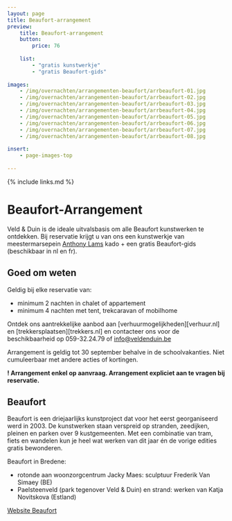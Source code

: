 ```yaml
---
layout: page
title: Beaufort-arrangement
preview: 
    title: Beaufort-arrangement
    button:
        price: 76
        
    list:
        - "gratis kunstwerkje"
        - "gratis Beaufort-gids"
        
images:
    - /img/overnachten/arrangementen-beaufort/arrbeaufort-01.jpg
    - /img/overnachten/arrangementen-beaufort/arrbeaufort-02.jpg
    - /img/overnachten/arrangementen-beaufort/arrbeaufort-03.jpg
    - /img/overnachten/arrangementen-beaufort/arrbeaufort-04.jpg
    - /img/overnachten/arrangementen-beaufort/arrbeaufort-05.jpg
    - /img/overnachten/arrangementen-beaufort/arrbeaufort-06.jpg
    - /img/overnachten/arrangementen-beaufort/arrbeaufort-07.jpg
    - /img/overnachten/arrangementen-beaufort/arrbeaufort-08.jpg
    
insert:
    - page-images-top
    
---
```


{% include links.md %}


# Beaufort-Arrangement

Veld & Duin is de ideale uitvalsbasis om alle Beaufort kunstwerken te ontdekken. Bij reservatie krijgt u van ons een kunstwerkje van meestermarsepein [Anthony Lams](https://www.anthonylams.be) kado + een gratis Beaufort-gids (beschikbaar in nl en fr).

    
## Goed om weten

Geldig bij elke reservatie van: 

- minimum 2 nachten in chalet of appartement
- minimum 4 nachten met tent, trekcaravan of mobilhome

Ontdek ons aantrekkelijke aanbod aan [verhuurmogelijkheden][verhuur.nl] en [trekkersplaatsen][trekkers.nl] en contacteer ons voor de beschikbaarheid op 059-32.24.79 of info@veldenduin.be

Arrangement is geldig tot 30 september behalve in de schoolvakanties.
Niet cumuleerbaar met andere acties of kortingen.

**! Arrangement enkel op aanvraag. Arrangement expliciet aan te vragen bij reservatie.** 

## Beaufort

Beaufort is een driejaarlijks kunstproject dat voor het eerst georganiseerd werd in 2003. De kunstwerken staan verspreid op stranden, zeedijken, pleinen en parken over 9 kustgemeenten. Met een combinatie van tram, fiets en wandelen kun je heel wat werken van dit jaar én de vorige edities gratis bewonderen.  

Beaufort in Bredene: 

- rotonde aan woonzorgcentrum Jacky Maes: sculptuur Frederik Van Simaey (BE)
- Paelsteenveld (park tegenover Veld & Duin) en strand: werken van Katja Novitskova (Estland)

[Website Beaufort](https://www.beaufort2018.be)







